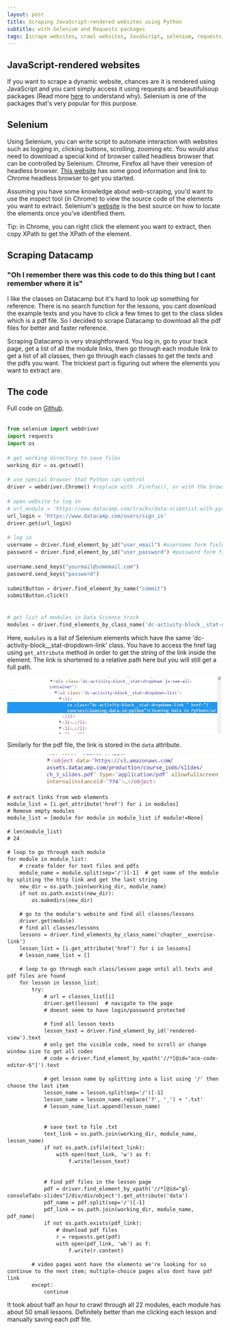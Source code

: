 ```yaml
---
layout: post
title: Scraping JavaScript-rendered websites using Python
subtitle: with Selenium and Requests packages
tags: [scrape websites, crawl websites, JavaScript, selenium, requests, PDF, html, beautifulsoup, urllib, datacamp, dynamic, python]
---
```


## JavaScript-rendered websites
If you want to scrape a dynamic website, chances are it is rendered using JavaScript and you cant simply access it using requests and beautifulsoup packages (Read more [here](http://stanford.edu/~mgorkove/cgi-bin/rpython_tutorials/Scraping_a_Webpage_Rendered_by_Javascript_Using_Python.php) to understand why). Selenium is one of the packages that's very popular for this purpose.

## Selenium
Using Selenium, you can write script to automate interaction with websites such as logging in, clicking buttons, scrolling, zooming etc. You would also need to download a special kind of browser called headless browser that can be controlled by Selenium. Chrome, Firefox all have their veresion of headless browser. [This website](http://stanford.edu/~mgorkove/cgi-bin/rpython_tutorials/Scraping_a_Webpage_Rendered_by_Javascript_Using_Python.php) has some good information and link to Chrome headless browser to get you started.

Assuming you have some knowledge about web-scraping, you'd want to use the inspect tool (in Chrome) to view the source code of the elements you want to extract. Selenium's [website](http://selenium-python.readthedocs.io/locating-elements.html) is the best source on how to locate the elements once you've identified them.

Tip: in Chrome, you can right click the element you want to extract, then copy XPath to get the XPath of the element. 

## Scraping Datacamp
### "Oh I remember there was this code to do this thing but I cant remember where it is"
I like the classes on Datacamp but it's hard to look up something for reference. There is no search function for the lessons, you cant download the example texts and you have to click a few times to get to the class slides which is a pdf file. So I decided to scrape Datacamp to download all the pdf files for better and faster reference.

Scraping Datacamp is very straightforward. You log in, go to your track page, get a list of all the module links, then go through each module link to get a list of all classes, then go through each classes to get the texts and the pdfs you want. The trickiest part is figuring out where the elements you want to extract are.

## The code

Full code on [Github](https://github.com/nataliele/codes/blob/master/scrape_datacamp.py).

```python

from selenium import webdriver
import requests
import os

# get working directory to save files
working_dir = os.getcwd()

# use special browser that Python can control
driver = webdriver.Chrome() #replace with .Firefox(), or with the browser of your choice

# open website to log in
# url_module = 'https://www.datacamp.com/tracks/data-scientist-with-python'
url_login = 'https://www.datacamp.com/users/sign_in'
driver.get(url_login)

# log in
username = driver.find_element_by_id("user_email") #username form field
password = driver.find_element_by_id("user_password") #password form field

username.send_keys("yourmail@somemail.com")
password.send_keys("password")

submitButton = driver.find_element_by_name("commit")
submitButton.click()


# get list of modules in Data Science track
modules = driver.find_elements_by_class_name('dc-activity-block__stat-dropdown-link')
```

Here, `modules` is a list of Selenium elements which have the same 'dc-activity-block__stat-dropdown-link' class. You have to access the href tag using `get_attribute` method in order to get the string of the link inside the element. The link is shortened to a relative path here but you will still get a full path.

<img src="/img/href.JPG" width="500">

Similarly for the pdf file, the link is stored in the `data` attribute.

<img src="/img/pdf.JPG" width="500">

```
# extract links from web elements
module_list = [i.get_attribute('href') for i in modules]
# Remove empty modules
module_list = [module for module in module_list if module!=None]

# len(module_list)
# 24

# loop to go through each module
for module in module_list:
    # create folder for text files and pdfs
    module_name = module.split(sep='/')[-1]  # get name of the module by spliting the http link and get the last string
    new_dir = os.path.join(working_dir, module_name)
    if not os.path.exists(new_dir):
        os.makedirs(new_dir)

    # go to the module's website and find all classes/lessons
    driver.get(module)
    # find all classes/lessons
    lessons = driver.find_elements_by_class_name('chapter__exercise-link')
    lesson_list = [i.get_attribute('href') for i in lessons]
    # lesson_name_list = []

    # loop to go through each class/lesson page until all texts and pdf files are found
    for lesson in lesson_list:
        try:
            # url = classes_list[i]
            driver.get(lesson)  # navigate to the page
            # doesnt seem to have login/password protected

            # find all lesson texts
            lesson_text = driver.find_element_by_id('rendered-view').text
            # only get the visible code, need to scroll or change window size to get all codes
            # code = driver.find_element_by_xpath('//*[@id="ace-code-editor-6"]').text

            # get lesson name by splitting into a list using '/' then choose the last item
            lesson_name = lesson.split(sep='/')[-1]
            lesson_name = lesson_name.replace('?', '_') + '.txt'
            # lesson_name_list.append(lesson_name)


            # save text to file .txt
            text_link = os.path.join(working_dir, module_name, lesson_name)
            if not os.path.isfile(text_link):
                with open(text_link, 'w') as f:
                    f.write(lesson_text)


            # find pdf files in the lesson page
            pdf = driver.find_element_by_xpath('//*[@id="gl-consoleTabs-slides"]/div/div/object').get_attribute('data')
            pdf_name = pdf.split(sep='/')[-1]
            pdf_link = os.path.join(working_dir, module_name, pdf_name)
            if not os.path.exists(pdf_link):
                # download pdf files
                r = requests.get(pdf)
                with open(pdf_link, 'wb') as f:
                    f.write(r.content)

        # video pages wont have the elements we're looking for so continue to the next item; multiple-choice pages also dont have pdf link
        except:
            continue
```

It took about half an hour to crawl through all 22 modules, each module has about 50 small lessons. Definitely better than me clicking each lesson and manually saving each pdf file.
